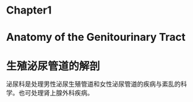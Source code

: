 # Chapter1
# Anatomy of the Genitourinary Tract

# 生殖泌尿管道的解剖

<big>泌尿科是处理男性泌尿生殖管道和女性泌尿管道的疾病与紊乱的科学。也可处理肾上腺外科疾病。</big>

